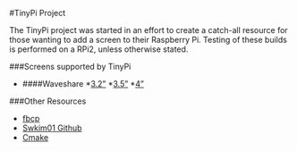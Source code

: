 #TinyPi Project

The TinyPi project was started in an effort to create a catch-all resource for those wanting to add a screen to their Raspberry Pi. Testing of these builds is performed on a RPi2, unless otherwise stated.

###Screens supported by TinyPi
* ####Waveshare 
  *[3.2”](http://www.waveshare.com/3.2inch-rpi-lcd-b.htm) 
  *[3.5”](http://www.waveshare.com/3.5inch-rpi-lcd-a.htm) 
  *[4”](http://www.waveshare.com/4inch-rpi-lcd-a.htm)
  


###Other Resources
* [fbcp](https://github.com/tasanakorn/rpi-fbcp)
* [Swkim01 Github](https://github.com/swkim01/waveshare-dtoverlays)
* [Cmake](https://github.com/Kitware/CMake)
